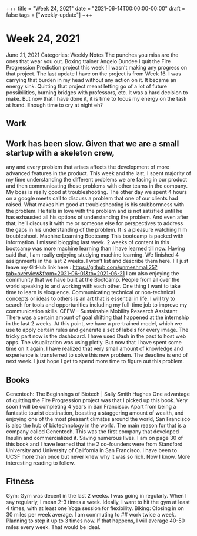 +++
title = "Week 24, 2021"
date = "2021-06-14T00:00:00-00:00"
draft = false
tags = ["weekly-update"]
+++

# Week 24, 2021

June 21, 2021
Categories: Weekly Notes
The punches you miss are the ones that
wear you out.
Boxing trainer Angelo Dundee
I quit the Fire Progression Prediction project this week ! I wasn’t making
any progress on that project. The last update I have on the project is from
Week 16. I was carrying that burden in my head without any action on it. It
became an energy sink. Quitting that project meant letting go of a lot of
future possibilities, burning bridges with professors, etc. It was a hard
decision to make. But now that I have done it, it is time to focus my energy
on the task at hand. Enough time to cry at night eh?
## Work
## Work has been slow. Given that we are a small startup with a skeleton crew,
any and every problem that arises affects the development of more advanced
features in the product. This week and the last, I spent majority of my time
understanding the different problems we are facing in our product and then
communicating those problems with other teams in the company. My boss is
really good at troubleshooting. The other day we spent 4 hours on a google
meets call to discuss a problem that one of our clients had raised. What
makes him good at troubleshooting is his stubbornness with the problem. He
falls in love with the problem and is not satisfied until he has exhausted
all his options of understanding the problem. And even after that, he’ll
discuss it with me or someone else for perspectives to address the gaps in
his understanding of the problem. It is a pleasure watching him troubleshoot.
Machine Learning Bootcamp
This bootcamp is packed with information. I missed blogging last week. 2
weeks of content in this bootcamp was more machine learning than I have
learned till now. Having said that, I am really enjoying studying machine
learning. We finished 4 assignments in the last 2 weeks. I won’t list and
describe them here. I’ll just leave my GitHub link here :
https://github.com/unmeshmali25?tab=overview&from=2021-06-01&to=2021-06-21
I am also enjoying the community that we have built at the Bootcamp. People
from all over the world speaking to and working with each other.
One thing I want to take time to learn is eloquence. Communicating technical
or non-technical concepts or ideas to others is an art that is essential in
life. I will try to search for tools and opportunities including my full-time
job to improve my communication skills.
CEEW – Sustainable Mobility Research Assistant
There was a certain amount of goal shifting that happened at the internship
in the last 2 weeks. At this point, we have a pre-trained model, which we use
to apply certain rules and generate a set of labels for every image. The
tricky part now is the dashboard. I have used Dash in the past to host web
apps. The visualization was using plotly. But now that I have spent some time
on it again, I have realized that very small amount of knowledge and
experience is transferred to solve this new problem. The deadline is end of
next week. I just hope I get to spend more time to figure out this problem.
## Books
Genentech: The Beginnings of Biotech | Sally Smith Hughes
One advantage of quitting the Fire Progression project was that I picked up
this book. Very soon I will be completing 4 years in San Francisco. Apart
from being a fantastic tourist destination, boasting a staggering amount of
wealth, and enjoying one of the most pleasant climates around the world, San
Francisco is also the hub of biotechnology in the world. The main reason for
that is a company called Genentech. This was the first company that developed
Insulin and commercialized it. Saving numerous lives.
I am on page 30 of this book and I have learned that the 2 co-founders were
from Standford University and University of California in San Francisco. I
have been to UCSF more than once but never knew why it was so rich. Now I
know. More interesting reading to follow.
## Fitness
Gym: Gym was decent in the last 2 weeks. I was going in regularly. When I say
regularly, I mean 2-3 times a week. Ideally, I want to hit the gym at least 4
times, with at least one Yoga session for flexibility.
Biking: Closing in on 30 miles per week average. I am commuting to ## work twice
a week. Planning to step it up to 3 times now. If that happens, I will
average 40-50 miles every week. That would be ideal.
